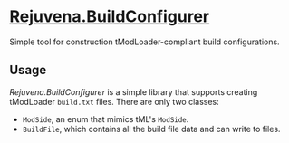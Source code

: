 # [Rejuvena.BuildConfigurer](https://tomat.dev/projects/terraria/rejuvena/)
Simple tool for construction tModLoader-compliant build configurations.

## Usage
_Rejuvena.BuildConfigurer_ is a simple library that supports creating tModLoader `build.txt` files. There are only two classes:
* `ModSide`, an enum that mimics tML's `ModSide`.
* `BuildFile`, which contains all the build file data and can write to files.
